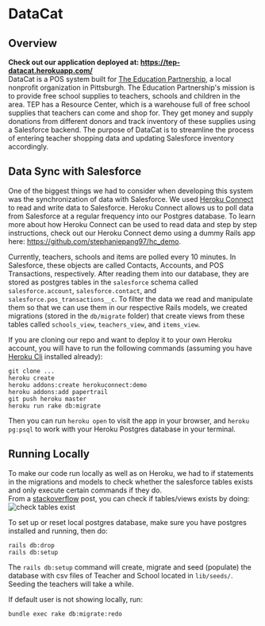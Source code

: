 # DataCat 

## Overview
**Check out our application deployed at: https://tep-datacat.herokuapp.com/**  
DataCat is a POS system built for [The Education Partnership](https://www.theeducationpartnership.org/), a local nonprofit organization in Pittsburgh. The Education Partnership's mission is to provide free school supplies to teachers, schools and children in the area. TEP has a Resource Center, which is a warehouse full of free school supplies that teachers can come and shop for. They get money and supply donations from different donors and track inventory of these supplies using a Salesforce backend. The purpose of DataCat is to streamline the process of entering teacher shopping data and updating Salesforce inventory accordingly. 

## Data Sync with Salesforce 
One of the biggest things we had to consider when developing this system was the synchronization of data with Salesforce. We used [Heroku Connect](https://devcenter.heroku.com/articles/heroku-connect) to read and write data to Salesforce. Heroku Connect allows us to poll data from Salesforce at a regular frequency into our Postgres database. To learn more about how Heroku Connect can be used to read data and step by step instructions, check out our Heroku Connect demo using a dummy Rails app here: https://github.com/stephaniepang97/hc_demo.   

Currently, teachers, schools and items are polled every 10 minutes. In Salesforce, these objects are called Contacts, Accounts, and POS Transactions, respectively. After reading them into our database, they are stored as postgres tables in the `salesforce` schema called `salesforce.account`, `salesforce.contact`, and `salesforce.pos_transactions__c`. To filter the data we read and manipulate them so that we can use them in our respective Rails models, we created migrations (stored in the `db/migrate` folder) that create views from these tables called `schools_view`, `teachers_view`, and `items_view`.  

If you are cloning our repo and want to deploy it to your own Heroku account, you will have to run the following commands (assuming you have [Heroku Cli](https://devcenter.heroku.com/articles/heroku-cli) installed already):
```
git clone ...
heroku create 
heroku addons:create herokuconnect:demo
heroku addons:add papertrail
git push heroku master
heroku run rake db:migrate
```
Then you can run `heroku open` to visit the app in your browser, and `heroku pg:psql` to work with your Heroku Postgres database in your terminal.   

## Running Locally
To make our code run locally as well as on Heroku, we had to if statements in the migrations and models to check whether the salesforce tables exists and only execute certain commands if they do.  
From a [stackoverflow](https://stackoverflow.com/questions/6590107/check-if-a-table-exists-in-rails) post, you can check if tables/views exists by doing:  
![check tables exist](https://image.ibb.co/dPe4Dc/Screen_Shot_2018_04_26_at_4_16_56_PM.png)

To set up or reset local postgres database, make sure you have postgres installed and running, then do:
```
rails db:drop 
rails db:setup
```
The `rails db:setup` command will create, migrate and seed (populate) the database with csv files of Teacher and School located in `lib/seeds/`. Seeding the teachers will take a while.

If default user is not showing locally, run: 
```
bundle exec rake db:migrate:redo
```
